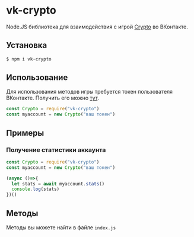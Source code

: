 # vk-crypto
Node.JS библиотека для взаимодействия с игрой [Crypto](https://vk.com/app7932067) во ВКонтакте.

## Установка
```bash
$ npm i vk-crypto
```

## Использование
Для использования методов игры требуется токен пользователя ВКонтакте. Получить его можно [тут](http://vkhost.github.io/).
```javascript
const Crypto = require("vk-crypto")
const myaccount = new Crypto("ваш токен")
```
## Примеры
### Получение статистики аккаунта
```javascript 
const Crypto = require("vk-crypto")
const myaccount = new Crypto("ваш токен")

(async ()=>{
  let stats = await myaccount.stats()
  console.log(stats)
})()
```

## Методы
Методы вы можете найти в файле ```index.js```

